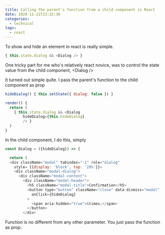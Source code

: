 ```yaml
---
title: Calling the parent's function from a child component in React
date: 2020-11-21T23:32:30
categories:
  - technical
tags:
  - react
---
```



To show and hide an element in react is really simple. 

```javascript
{ this.state.dialog && <Dialog /> }
```

One tricky part for me who's relatively react novice, was to control the state value from the child component, &lt;Dialog /&gt;

It turned out simple quite. I pass the parent's function to the child component as prop

```javascript
hideDialog() { this.setState({ dialog: false }) }

render() {
  return (
    { this.state.dialog && <Dialog
        hideDialog={this.hideDialog}
        /> }
  )
}
```

In the child component, I do this, simply

```javascript
const Dialog = ({hideDialog}) => {

  return (
  <div className="modal" tabindex="-1" role="dialog"
    style= {{display: 'block', top: '20%'}}>
    <div className="modal-dialog">
      <div className="modal-content">
        <div className="modal-header">
          <h5 className="modal-title">Confirmation</h5>
          <button type="button" className="close" data-dismiss="modal" aria-label="Close"
            onClick={hideDialog}
          >
            <span aria-hidden="true">&times;</span>
          </button>
        </div>
```

Function is no different from any other parameter. You just pass the function as prop.

